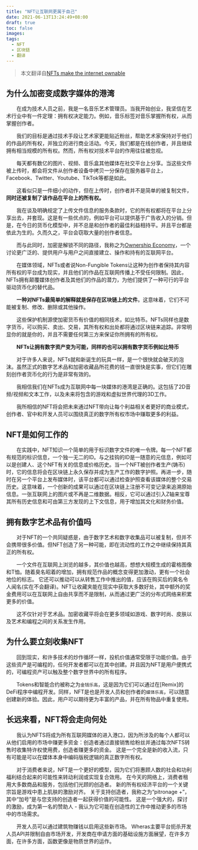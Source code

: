 ```yaml
---
title: "NFT让互联网更属于自己"
date: 2021-06-13T13:24:49+08:00
draft: true
toc: false
images:
tags: 
  - NFT
  - 区块链
  - 翻译
---
```


> 本文翻译自[NFTs make the internet ownable](https://variant.mirror.xyz/T8kdtZRIgy_srXB5B06L8vBqFHYlEBcv6ae2zR6Y_eo)

## 为什么加密变成数字媒体的港湾
&#8195;&#8195;在成为技术人员之前，我是一名音乐艺术管理员。当我开始创业，我坚信在艺术行业中有一件定理：拥有权决定能力。例如，音乐标签对音乐掌握所有权，从而掌握创作者。

&#8195;&#8195;我们的目标是通过技术手段让艺术家更能贴近粉丝，帮助艺术家保持对于他们的作品的所有权，并独立的进行商业活动。今天，我们都是在线创作者，并且继续拥有相当规模的所有权。然而，所有权对技术平台的作用往往被忽视。

&#8195;&#8195;每天都有数亿的图片、视频、音乐盒其他媒体在社交平台上分享。当这些文件被上传时，都会将文件从创作者设备中拷贝一分保存在服务器平台上，Facebook、Twitter、Youtube、TikTok等都是如此。

&#8195;&#8195;这看似只是一件细小的动作，但在上传时，创作者并不是简单的被复制文件，__同时还被复制了该作品在平台上的所有权。__

&#8195;&#8195;我在谈及明确规定了上传文件信息的服务条款时，它的所有权都将在平台上分享出去，并套现。这是有一些优点的，例如平台可以提供基于广告收入的分销。但是，在今日的货币化模型中，并不总是和创作者的最佳利益相持平。并且平台都是依此为生的。久而久之，平台会窃取大量的创作者信息。

&#8195;&#8195;而与此同时，加密是解锁不同的路径，我称之为[Ownership Economy](https://variant.fund/the-ownership-economy-crypto-and-consumer-software/)，一个讨论更广泛的、提供用户与用户之间直接建立、操作和持有的互联网平台。

&#8195;&#8195;在媒体领域，NFTs或者说Non-Fungible Tokens让这种为创作者保持其内容所有权的平台成为现实，并且他们的作品在互联网传播上不受任何限制。因此，NFTs拥有颠覆媒体创作者及其他们的作品的潜力，为他们提供了一种可行的平台驱动货币化的替代品。

&#8195;&#8195;__一种对NFTs最简单的解释就是保存在区块链上的文件__。这意味着，它们不可能被复制、修改、删除或其他操作。

&#8195;&#8195;这些保护机制源使加密货币有价值的相同技术，如比特币。NFTs同样也是数字货币，可以购买、卖出、交易，其所有权和出处都将通过区块链来追踪。非常明显你的就是你的，并且不需要任何第三方来保证你所拥有的所有权。

&#8195;&#8195;__NFTs让拥有数字资产变为可能，同样的也可以拥有数字货币例如比特币__

&#8195;&#8195;对于许多人来说，NFTs就和新诞生的玩具一样，是一个很快就会破灭的泡沫。虽然正式的数字艺术品和加密收藏品所花费的钱一直很快是实事，但它们在雕刻创作者货币化的行为是非常有效的。

&#8195;&#8195;我相信我们在NFTs成为互联网中每一块媒体的港湾是正确的。这包括了2D音频/视频和文本工作，以及未来将包含的游戏和虚拟世界代理的3D工作。

&#8195;&#8195;我所相信的NFT将会把未来通过NFT带向让每个利益相关者更好的商业模式，创作者、官中和开发人员可以围绕真正的数字所有权市场中赚取更多的利益。

## NFT是如何工作的

&#8195;&#8195;在实践中，NFT知识一个简单的用于标识数字文件的唯一令牌。每一个NFT都有规范的标识信息，一个独一无二的ID。与之挂钩的ID是一随意的元信息，例如可以是创建人、这个NFT有关的信息或价格历史。当一个NFT被创作者生产(铸币)时，它的信息将会在区块链上永久保存并成为生产工作的数字护照。再进一步，随时在另一个平台上发布媒体时，该平台都可以通过检查护照查看该媒体的整个交易历史。这意味着，一个创新的成果可以通过在区块链上注册不可变记录来追溯原始信息。一张互联网上的图片或不再是二维数据。相反，它可以通过引入Z轴来宝尊其所有历史信息和可由第三方发现的上下文信息，用于增加其文化和财务价值。

## 拥有数字艺术品有价值吗
&#8195;&#8195;对于NFT的一个共同疑惑是，由于数字艺术和数字收集品可以被复制，但并不会携带很多价值。但NFT创造了另一种可能，即在流动性的工作之中继续保持其真正的所有权。

&#8195;&#8195;一个文件在互联网上浏览的越多，其价值也越高，想想大规模生成的霍格图像和T恤。随着臭名昭着的增加，拥有规范作品的概念变得更加激动，更有一个社会地位的标志。 它还可以推动可以从转售工作中推出的值，应该在购买后的臭名令人闻名(实在不会翻译)。NFT让收藏夹能在现实中获取大多数好处，其中额外的奖金费用可以在互联网上自由共享而不是限制，从而通过更广泛的分布式网络来积累更多的价值。

&#8195;&#8195;这不仅针对于艺术品。加密收藏平将会在更多领域如游戏、数字时尚、皮肤以及艺术和编程之间的关系发生作用。

## 为什么要立刻收集NFT
&#8195;&#8195;回到现实，和许多技术的炒作循环一样，投机价值通常受限于功能价值。由于这些资产是可编程的，任何开发者都可以在其中创建。并且因为NFT是用户便携式的，可编程资产可以触及整个数字世界中的所有程序。

&#8195;&#8195;Tokens和智能合约被称之为`金钱乐高`，这是因为它们可以通过在[Remix]的DeFi程序中编程开发。同样，NFT是也是开发人员和创作者的`媒体乐高`，可以随意创建新的体验。因此，用户可以期待更为丰富的产品，并在所有物品中重复使用。

## 长远来看，NFT将会走向何处

&#8195;&#8195;我认为NFTS将成为所有互联网媒体的进入港口，因为所涉及的每个人都可以从他们启用的市场中赚更多资金：创造者通过直接销售给粉丝并通过每次NFTS转售时收集特许权使用费，创造者赚更多的资金。 这是一个完全是新的收入流，只有可能是可以在媒体本身中编码版税逻辑的真正数字所有权。

&#8195;&#8195;对于消费者来说，NFT是一个更好的模型，因为它们将惠顾人数的社会和功利福利结合起来的可能性来转动利润或实现复合效用。 在今天的网络上，消费者租用大多数商品和服务，包括他们光顾的创造者。 新的所有权经济平台的一个关键宗旨是游戏中患上肌肤的激励对齐。 关于支持创造者，我称之为“pitronage +”，其中“加号”是与您支持的创造者一起获得价值的可能性。 这是一个强大的，探讨的激励，成为第一名的赞助人 - 我认为它可能在创造性的工作中推动更多的市场中的市场需求。

&#8195;&#8195;开发人员可以通过建筑物赚钱以启用这些新市场。 Wheras主要平台扼杀开发人员API并限制自由市场开发，开发商在申请方面的基础设施方面展望，在许多方面，在许多方面，函数更像是物质世界的运作。